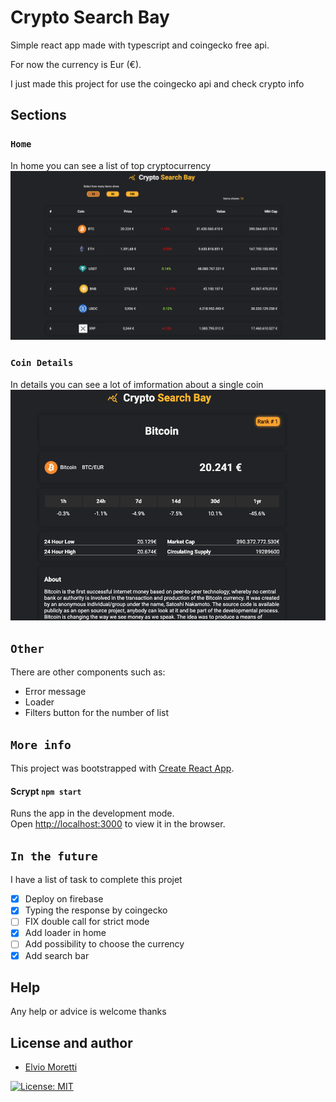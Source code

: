 # Crypto Search Bay
Simple react app made with typescript and coingecko free api.

For now the currency is Eur (€).

I just made this project for use the coingecko api and check crypto info

## Sections
###  `Home`
In home you can see a list of top cryptocurrency
![Alt text](./public/img/home.png "Optional title")

###  `Coin Details`
In details you can see a lot of imformation about a single coin
![Alt text](./public/img/details.png "Optional title")

## `Other`
There are other components such as:
 - Error message
 - Loader
 - Filters button for the number of list


## `More info`
This project was bootstrapped with [Create React App](https://github.com/facebook/create-react-app).

#### Scrypt `npm start`

Runs the app in the development mode.\
Open [http://localhost:3000](http://localhost:3000) to view it in the browser.

## `In the future`
I have a list of task to complete this projet 

 - [x] Deploy on firebase
 - [x] Typing the response by coingecko
 - [ ] FIX double call for strict mode
 - [x] Add loader in home
 - [ ] Add possibility to choose the currency
 - [x] Add search bar
 
## Help

Any help or advice is welcome thanks
## License and author
- [Elvio Moretti](https://github.com/ecali)

[![License: MIT](https://img.shields.io/badge/License-MIT-yellow.svg)](https://opensource.org/licenses/MIT)
